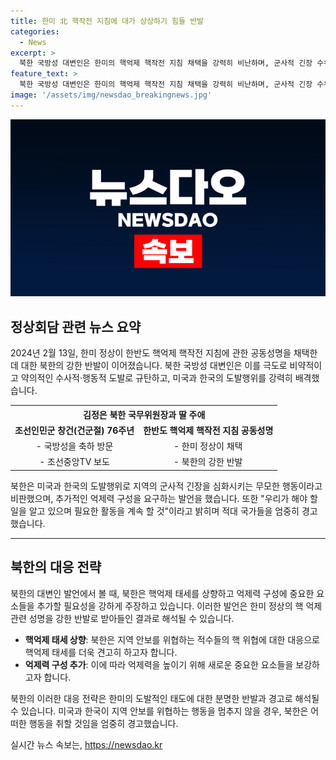 ```yaml
---
title: 한미 北 핵작전 지침에 대가 상상하기 힘들 반발
categories:
  - News
excerpt: >
  북한 국방성 대변인은 한미의 핵억제 핵작전 지침 채택을 강력히 비난하며, 군사적 긴장 수위를 높이는 도발로 규탄했다. 또한, 이에 대한 강력한 대응과 추가적인 억제력 구성을 요구했지만 구체적 방법은 밝히지 않았다. 또한, 적대 국가들에 대해 엄중 경고를 내세웠으며, 한미의 동맹 관계를 핵전력 중심으로 격상하기에 반발했다.
feature_text: >
  북한 국방성 대변인은 한미의 핵억제 핵작전 지침 채택을 강력히 비난하며, 군사적 긴장 수위를 높이는 도발로 규탄했다. 또한, 이에 대한 강력한 대응과 추가적인 억제력 구성을 요구했지만 구체적 방법은 밝히지 않았다. 또한, 적대 국가들에 대해 엄중 경고를 내세웠으며, 한미의 동맹 관계를 핵전력 중심으로 격상하기에 반발했다.
image: '/assets/img/newsdao_breakingnews.jpg'
---
```


<p><img src="/assets/img/newsdao_breakingnews.jpg" alt="koreaapp 속보" /></p>

<h2 data-ke-size="size26">정상회담 관련 뉴스 요약</h2>

<p data-ke-size="size16">2024년 2월 13일, 한미 정상이 한반도 핵억제 핵작전 지침에 관한 공동성명을 채택한 데 대한 북한의 강한 반발이 이어졌습니다. 북한 국방성 대변인은 이를 극도로 비약적이고 약의적인 수사적·행동적 도발로 규탄하고, 미국과 한국의 도발행위를 강력히 배격했습니다.  </p>

<table>
  <tr>
    <th colspan="2" style="text-align: center;">김정은 북한 국무위원장과 딸 주애</th>
  </tr>
  <tr>
    <td style="text-align: center; height: 17px;"><b>조선인민군 창건(건군절) 76주년</b></td>
    <td style="text-align: center; height: 17px;"><b>한반도 핵억제 핵작전 지침 공동성명</b></td>
  </tr>
  <tr>
    <td style="text-align: center;">- 국방성을 축하 방문</td>
    <td style="text-align: center;">- 한미 정상이 채택</td>
  </tr>
  <tr>
    <td style="text-align: center;">- 조선중앙TV 보도</td>
    <td style="text-align: center;">- 북한의 강한 반발</td>
  </tr>
</table>

<p data-ke-size="size16">북한은 미국과 한국의 도발행위로 지역의 군사적 긴장을 심화시키는 무모한 행동이라고 비판했으며, 추가적인 억제력 구성을 요구하는 발언을 했습니다. 또한 "우리가 해야 할 일을 알고 있으며 필요한 활동을 계속 할 것"이라고 밝히며 적대 국가들을 엄중히 경고했습니다.</p>

<hr>

<h2 data-ke-size="size26">북한의 대응 전략</h2>

<p data-ke-size="size16">북한의 대변인 발언에서 볼 때, 북한은 핵억제 태세를 상향하고 억제력 구성에 중요한 요소들을 추가할 필요성을 강하게 주장하고 있습니다. 이러한 발언은 한미 정상의 핵 억제 관련 성명을 강한 반발로 받아들인 결과로 해석될 수 있습니다.</p>

<ul>
  <li><b>핵억제 태세 상향</b>: 북한은 지역 안보를 위협하는 적수들의 핵 위협에 대한 대응으로 핵억제 태세를 더욱 견고히 하고자 합니다.</li>
  <li><b>억제력 구성 추가</b>: 이에 따라 억제력을 높이기 위해 새로운 중요한 요소들을 보강하고자 합니다.</li>
</ul>

<p data-ke-size="size16">북한의 이러한 대응 전략은 한미의 도발적인 태도에 대한 분명한 반발과 경고로 해석될 수 있습니다. 미국과 한국이 지역 안보를 위협하는 행동을 멈추지 않을 경우, 북한은 어떠한 행동을 취할 것임을 엄중히 경고했습니다.</p>
실시간 뉴스 속보는, <a href="https://newsdao.kr" rel="dofollow">https://newsdao.kr</a>


